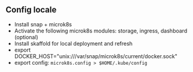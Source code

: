 ## Config locale
- Install snap + microk8s
- Activate the following microk8s modules: storage, ingress, dashboard (optional)
- Install skaffold for local deployment and refresh
- export DOCKER_HOST="unix:///var/snap/microk8s/current/docker.sock"
- export config: `microk8s.config > $HOME/.kube/config`